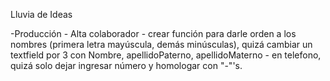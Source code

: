 Lluvia de Ideas 
  
  -Producción
    - Alta colaborador
      - crear función para darle orden a los nombres (primera letra mayúscula, demás minúsculas), quizá cambiar un textfield por 3 con Nombre, apellidoPaterno, apellidoMaterno
      - en telefono, quizá solo dejar ingresar número y homologar con "-"'s.
 
